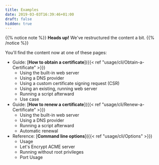 ```yaml
---
title: Examples
date: 2019-03-03T16:39:46+01:00
draft: false
hidden: true
---
```


{{% notice note %}}
**Heads up!** We've restructured the content a bit.
{{% /notice %}}

You'll find the content now at one of these pages:

- Guide: [**How to obtain a certificate**]({{< ref "usage/cli/Obtain-a-Certificate" >}})
  - Using the built-in web server
  - Using a DNS provider
  - Using a custom certificate signing request (CSR)
  - Using an existing, running web server
  - Running a script afterward
  - Use case
- Guide: [**How to renew a certificate**]({{< ref "usage/cli/Renew-a-Certificate" >}})
  - Using the built-in web server
  - Using a DNS provider
  - Running a script afterward
  - Automatic renewal
- Reference: [**Command line options**]({{< ref "usage/cli/Options" >}})
  - Usage
  - Let's Encrypt ACME server
  - Running without root privileges
  - Port Usage
